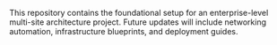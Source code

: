 This repository contains the foundational setup for an enterprise-level multi-site architecture project. 
Future updates will include networking automation, infrastructure blueprints, and deployment guides.